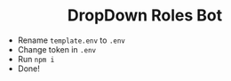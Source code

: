 <div align="center">
    <h1>DropDown Roles Bot</h1>
</div>

- Rename `template.env` to `.env`
- Change token in `.env`
- Run `npm i`
- Done!
